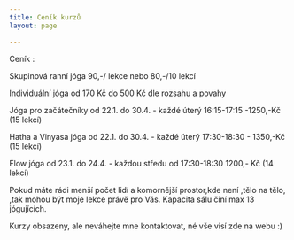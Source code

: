 ```yaml
---
title: Ceník kurzů
layout: page

---
```

Ceník :

Skupinová ranní jóga 90,-/ lekce nebo 80,-/10 lekcí

Individuální jóga od 170 Kč do 500 Kč dle rozsahu a povahy

Jóga pro začátečníky od 22.1. do 30.4. - každé úterý 16:15-17:15 -1250,-Kč (15 lekcí)

Hatha a Vinyasa jóga od 22.1. do 30.4. - každé úterý 17:30-18:30 - 1350,-Kč (15 lekcí)

Flow jóga od 23.1. do 24.4. - každou středu od 17:30-18:30 1200,- Kč (14 lekcí)

Pokud máte rádi menší počet lidí a komornější prostor,kde není ,tělo na tělo, ,tak mohou být moje lekce právě pro Vás. Kapacita sálu činí max 13 jógujících.

Kurzy obsazeny, ale neváhejte mne kontaktovat, né vše visí zde na webu :)